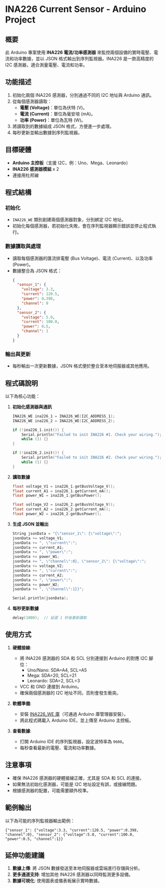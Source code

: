 # INA226 Current Sensor - Arduino Project

## 概要
此 Arduino 專案使用 **INA226 電流/功率感測器** 來監控兩個設備的實時電壓、電流和功率數據，並以 JSON 格式輸出到序列監視器。INA226 是一款高精度的 I2C 感測器，適合測量電壓、電流和功率。

## 功能描述
1. 初始化兩個 INA226 感測器，分別通過不同的 I2C 地址與 Arduino 通訊。
2. 從每個感測器讀取：
   - **電壓 (Voltage)**：單位為伏特 (V)。
   - **電流 (Current)**：單位為毫安培 (mA)。
   - **功率 (Power)**：單位為瓦特 (W)。
3. 將讀取到的數據組成 JSON 格式，方便進一步處理。
4. 每秒更新並輸出數據到序列監視器。

## 目標硬體
- **Arduino 主控板**（支援 I2C，例：Uno、Mega、Leonardo）
- **INA226 感測器模組** x 2
- 連接用杜邦線

## 程式結構
### 初始化
- `INA226_WE` 類別創建兩個感測器對象，分別綁定 I2C 地址。
- 初始化每個感測器，若初始化失敗，會在序列監視器顯示錯誤並停止程式執行。

### 數據讀取與處理
- 讀取每個感測器的匯流排電壓 (Bus Voltage)、電流 (Current)、以及功率 (Power)。
- 數據整合為 JSON 格式：
  ```json
  {
    "sensor_1": {
      "voltage": 3.3,
      "current": 120.5,
      "power": 0.398,
      "channel": 0
    },
    "sensor_2": {
      "voltage": 5.0,
      "current": 100.0,
      "power": 0.5,
      "channel": 1
    }
  }
  ```

### 輸出與更新
- 每秒輸出一次更新數據，JSON 格式便於整合至本地伺服器或其他應用。

## 程式碼說明
以下為核心功能：

1. **初始化感測器與通訊**
   ```cpp
   INA226_WE ina226_1 = INA226_WE(I2C_ADDRESS_1);
   INA226_WE ina226_2 = INA226_WE(I2C_ADDRESS_2);

   if (!ina226_1.init()) {
       Serial.println("Failed to init INA226 #1. Check your wiring.");
       while (1) {}
   }

   if (!ina226_2.init()) {
       Serial.println("Failed to init INA226 #2. Check your wiring.");
       while (1) {}
   }
   ```

2. **讀取數據**
   ```cpp
   float voltage_V1 = ina226_1.getBusVoltage_V();
   float current_A1 = ina226_1.getCurrent_mA();
   float power_W1 = ina226_1.getBusPower();

   float voltage_V2 = ina226_2.getBusVoltage_V();
   float current_A2 = ina226_2.getCurrent_mA();
   float power_W2 = ina226_2.getBusPower();
   ```

3. **生成 JSON 並輸出**
   ```cpp
   String jsonData = "{\"sensor_1\": {\"voltage\":";
   jsonData += voltage_V1;
   jsonData += ", \"current\":";
   jsonData += current_A1;
   jsonData += ", \"power\":";
   jsonData += power_W1;
   jsonData += ", \"channel\":0}, \"sensor_2\": {\"voltage\":";
   jsonData += voltage_V2;
   jsonData += ", \"current\":";
   jsonData += current_A2;
   jsonData += ", \"power\":";
   jsonData += power_W2;
   jsonData += ", \"channel\":1}}";

   Serial.println(jsonData);
   ```

4. **每秒更新數據**
   ```cpp
   delay(1000);  // 延遲 1 秒後重新讀取
   ```

## 使用方式
1. **硬體接線**:
   - 將 INA226 感測器的 SDA 和 SCL 分別連接到 Arduino 的對應 I2C 腳位：
     - Uno/Nano: SDA=A4, SCL=A5
     - Mega: SDA=20, SCL=21
     - Leonardo: SDA=2, SCL=3
   - VCC 和 GND 連接到 Arduino。
   - 確保兩個感測器的 I2C 地址不同，否則會發生衝突。

2. **軟體準備**:
   - 安裝 [INA226_WE 庫](https://github.com/SV-Zanshin/INA226_WE)（可通過 Arduino 庫管理器安裝）。
   - 將此程式碼載入 Arduino IDE，並上傳至 Arduino 主控板。

3. **查看數據**:
   - 打開 Arduino IDE 的序列監視器，設定波特率為 `9600`。
   - 每秒查看最新的電壓、電流和功率數據。

## 注意事項
- 確保 INA226 感測器的硬體接線正確，尤其是 SDA 和 SCL 的連接。
- 如果無法初始化感測器，可能是 I2C 地址設定有誤，或接線問題。
- 根據感測器的配置，可能需要額外校準。

## 範例輸出
以下為可能的序列監視器輸出範例：
```
{"sensor_1": {"voltage":3.3, "current":120.5, "power":0.398, "channel":0}, "sensor_2": {"voltage":5.0, "current":100.0, "power":0.5, "channel":1}}
```

## 延伸功能建議
1. **數據上傳**: 將 JSON 數據發送至本地伺服器或雲端進行存儲與分析。
2. **更多通道支持**: 增加其他 INA226 感測器以同時監測更多設備。
3. **數據可視化**: 使用圖表或儀表板展示實時數據。